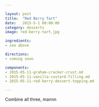 ```yaml
---

layout: post
title:  "Red Berry Tart"
date:   2015-5-1 00:00:00
category: desserts
image: red-berry-tart.jpg

ingredients:
- see above

directions:
- coming soon

components:
- 2015-05-11-graham-cracker-crust.md
- 2015-05-11-vanilla-custard-filling.md
- 2015-05-11-red-berry-dessert-topping.md

---
```


Combine all three, mannn